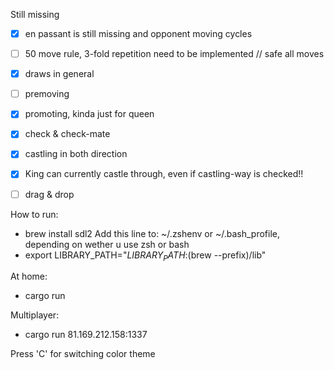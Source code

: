 Still missing

- [x] en passant is still missing and opponent moving cycles
- [ ] 50 move rule, 3-fold repetition need to be implemented // safe all moves
- [x] draws in general
- [ ] premoving
- [x] promoting, kinda just for queen
- [x] check & check-mate
- [x] castling in both direction
- [x] King can currently castle through, even if castling-way is checked!!
- [ ] drag & drop


How to run:
* brew install sdl2
Add this line to: ~/.zshenv or ~/.bash_profile, depending on wether u use zsh or bash
* export LIBRARY_PATH="$LIBRARY_PATH:$(brew --prefix)/lib"

At home:
* cargo run


Multiplayer:
* cargo run 81.169.212.158:1337

Press 'C' for switching color theme 
